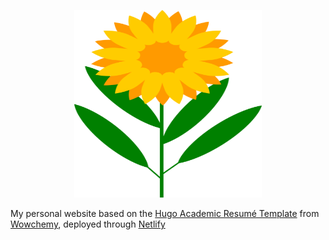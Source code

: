 <p align="center"><a href="https://www.eliehammou.com/" target="_blank" rel="noopener"><img src="/assets/media/icon.png" alt="Elie Hammou's Personal Site" width="300" height="300"></a></p>


My personal website based on the [Hugo Academic Resumé Template](https://github.com/wowchemy/wowchemy-hugo-modules) from [Wowchemy](https://wowchemy.com/), deployed through [Netlify](https://www.netlify.com/)